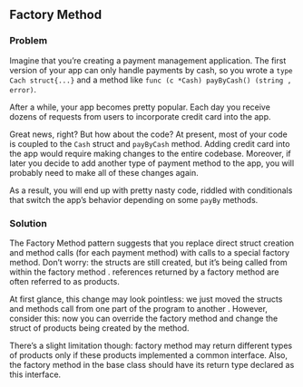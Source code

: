 ## Factory Method

### **Problem**
Imagine that you’re creating a payment management application.
 The first version of your app can only handle
 payments by cash, so you wrote a `type Cach struct{...}` and a method like `func (c *Cash) payByCash() (string
 , error)`.

After a while, your app becomes pretty popular. 
Each day you receive dozens of requests from users to incorporate credit card into the app.

Great news, right? But how about the code? At present, 
most of your code is coupled to the `Cash` struct and `payByCash` method. 
Adding credit card into the app would require making changes to 
the entire codebase. Moreover, if later you decide to add
another type of payment method to the app, 
you will probably need to make all of these changes again.

As a result, you will end up with pretty nasty code,
riddled with conditionals that switch the app’s behavior 
depending on some `payBy` methods.

### **Solution**
The Factory Method pattern suggests that you replace 
direct struct creation and method calls (for each payment method) 
with calls to a special factory method.
Don’t worry: the structs are still created, but it’s being called from within the factory method
. references returned by a factory method are often referred to as products.

At first glance, this change may look pointless: we just moved the structs and methods call from one part of the
 program to another
. However, consider this: now you can override the factory method and change the struct of products being created by
 the method.

There’s a slight limitation though: factory method may return different types of products only if these products
 implemented a common interface. Also, the factory method in the base class should have its return type declared as
  this interface.
